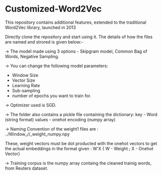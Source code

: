 # Customized-Word2Vec
This repository contains additional features, extended to the traditional Word2Vec library, launched in 2013

Directly clone the repository and start using it. The details of how the files are named and strored is given below:-

-> The model made using 3 options - Skipgram model, Common Bag of Words, Negative Sampling.

-> You can change the following model parameters:
* Window Size
* Vector Size
* Learning Rate
* Sub-sampling
* number of epochs you want to train for.

-> Optimizer used is SGD.

-> The folder also contains a pickle file containing the dictionary:
   key - Word (string format)
   values - onehot encoding (numpy array) 

-> Naming Convention of the weight1 files are :
../Window_<window size>/<choice of model>/<learning rate>_<vector size>weight_numpy.npy

These, weight vectors must be dot producted with the onehot vectors to get the actual embeddings in
the format given : W'X { W - Weight ; X - Onehot Vector} 

-> Training corpus is the numpy array containg the cleaned trainig words, from Reuters dataset.

